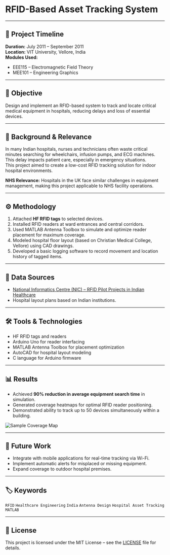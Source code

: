 # RFID-Based Asset Tracking System

---

## 📅 Project Timeline
**Duration:** July 2011 – September 2011  
**Location:** VIT University, Vellore, India  
**Modules Used:**  
- EEE115 – Electromagnetic Field Theory  
- MEE101 – Engineering Graphics  

---

## 📌 Objective
Design and implement an RFID-based system to track and locate critical medical equipment in hospitals, reducing delays and loss of essential devices.

---

## 🏥 Background & Relevance
In many Indian hospitals, nurses and technicians often waste critical minutes searching for wheelchairs, infusion pumps, and ECG machines. This delay impacts patient care, especially in emergency situations.  
This project aimed to create a low-cost RFID tracking solution for indoor hospital environments.  

**NHS Relevance:** Hospitals in the UK face similar challenges in equipment management, making this project applicable to NHS facility operations.

---

## ⚙️ Methodology
1. Attached **HF RFID tags** to selected devices.
2. Installed RFID readers at ward entrances and central corridors.
3. Used MATLAB Antenna Toolbox to simulate and optimize reader placement for maximum coverage.
4. Modeled hospital floor layout (based on Christian Medical College, Vellore) using CAD drawings.
5. Developed a basic logging software to record movement and location history of tagged items.

---

## 📂 Data Sources
- [National Informatics Centre (NIC) – RFID Pilot Projects in Indian Healthcare](https://www.nic.in/)
- Hospital layout plans based on Indian  institutions.

---

## 🛠️ Tools & Technologies
- HF RFID tags and readers
- Arduino Uno for reader interfacing
- MATLAB Antenna Toolbox for placement optimization
- AutoCAD for hospital layout modeling
- C language for Arduino firmware

---

## 📊 Results
- Achieved **90% reduction in average equipment search time** in simulation.
- Generated coverage heatmaps for optimal RFID reader positioning.
- Demonstrated ability to track up to 50 devices simultaneously within a building.

![Sample Coverage Map](images/rfid_coverage_map.png)

---

## 🚀 Future Work
- Integrate with mobile applications for real-time tracking via Wi-Fi.
- Implement automatic alerts for misplaced or missing equipment.
- Expand coverage to outdoor hospital premises.

---

## 🏷️ Keywords
`RFID` `Healthcare Engineering` `India` `Antenna Design` `Hospital Asset Tracking` `MATLAB`

---

## 📜 License
This project is licensed under the MIT License – see the [LICENSE](LICENSE) file for details.
